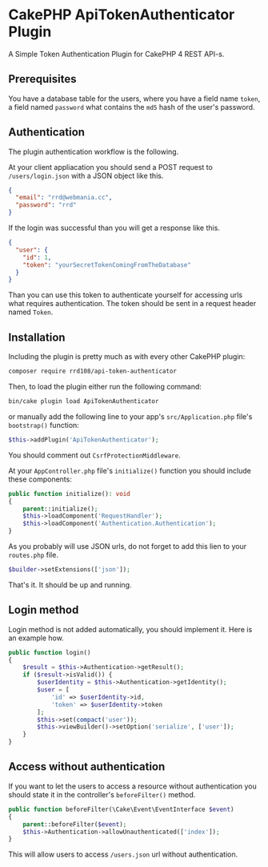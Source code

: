 # CakePHP ApiTokenAuthenticator Plugin

A Simple Token Authentication Plugin for CakePHP 4 REST API-s.

## Prerequisites

You have a database table for the users, where you have a field name `token`, a field named `password` what contains the `md5` hash of the user's password.

## Authentication

The plugin authentication workflow is the following.

At your client appliacation you should send a POST request to `/users/login.json` with a JSON object like this.

```json
{
  "email": "rrd@webmania.cc",
  "password": "rrd"
}
```

If the login was successful than you will get a response like this.

```json
{
  "user": {
    "id": 1,
    "token": "yourSecretTokenComingFromTheDatabase"
  }
}
```

Than you can use this token to authenticate yourself for accessing urls what requires authentication. The token should be sent in a request header named `Token`.

## Installation

Including the plugin is pretty much as with every other CakePHP plugin:

```bash
composer require rrd108/api-token-authenticator
```

Then, to load the plugin either run the following command:

```bash
bin/cake plugin load ApiTokenAuthenticator
```

or manually add the following line to your app's `src/Application.php` file's `bootstrap()` function:

```php
$this->addPlugin('ApiTokenAuthenticator');
```

You should comment out `CsrfProtectionMiddleware`.

At your `AppController.php` file's `initialize()` function you should include these components:

```php
public function initialize(): void
{
    parent::initialize();
    $this->loadComponent('RequestHandler');
    $this->loadComponent('Authentication.Authentication');
}
```

As you probably will use JSON urls, do not forget to add this lien to your `routes.php` file.

```php
$builder->setExtensions(['json']);
```

That's it. It should be up and running.

## Login method

Login method is not added automatically, you should implement it. Here is an example how.

```php
public function login()
{
    $result = $this->Authentication->getResult();
    if ($result->isValid()) {
        $userIdentity = $this->Authentication->getIdentity();
        $user = [
            'id' => $userIdentity->id,
            'token' => $userIdentity->token
        ];
        $this->set(compact('user'));
        $this->viewBuilder()->setOption('serialize', ['user']);
    }
}
```

## Access without authentication

If you want to let the users to access a resource without authentication you should state it in the controller's `beforeFilter()` method.

````php
public function beforeFilter(\Cake\Event\EventInterface $event)
{
    parent::beforeFilter($event);
    $this->Authentication->allowUnauthenticated(['index']);
}
````

This will allow users to access `/users.json` url without authentication.
